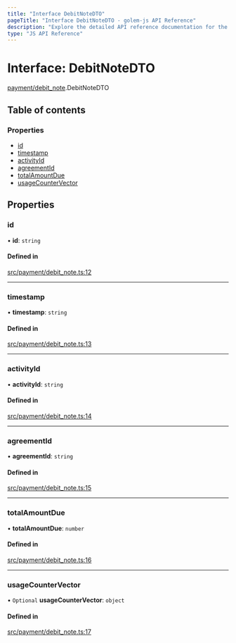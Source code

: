```yaml
---
title: "Interface DebitNoteDTO"
pageTitle: "Interface DebitNoteDTO - golem-js API Reference"
description: "Explore the detailed API reference documentation for the Interface DebitNoteDTO within the golem-js SDK for the Golem Network."
type: "JS API Reference"
---
```

# Interface: DebitNoteDTO

[payment/debit\_note](../modules/payment_debit_note).DebitNoteDTO

## Table of contents

### Properties

- [id](payment_debit_note.DebitNoteDTO#id)
- [timestamp](payment_debit_note.DebitNoteDTO#timestamp)
- [activityId](payment_debit_note.DebitNoteDTO#activityid)
- [agreementId](payment_debit_note.DebitNoteDTO#agreementid)
- [totalAmountDue](payment_debit_note.DebitNoteDTO#totalamountdue)
- [usageCounterVector](payment_debit_note.DebitNoteDTO#usagecountervector)

## Properties

### id

• **id**: `string`

#### Defined in

[src/payment/debit_note.ts:12](https://github.com/golemfactory/golem-js/blob/9137662/src/payment/debit_note.ts#L12)

___

### timestamp

• **timestamp**: `string`

#### Defined in

[src/payment/debit_note.ts:13](https://github.com/golemfactory/golem-js/blob/9137662/src/payment/debit_note.ts#L13)

___

### activityId

• **activityId**: `string`

#### Defined in

[src/payment/debit_note.ts:14](https://github.com/golemfactory/golem-js/blob/9137662/src/payment/debit_note.ts#L14)

___

### agreementId

• **agreementId**: `string`

#### Defined in

[src/payment/debit_note.ts:15](https://github.com/golemfactory/golem-js/blob/9137662/src/payment/debit_note.ts#L15)

___

### totalAmountDue

• **totalAmountDue**: `number`

#### Defined in

[src/payment/debit_note.ts:16](https://github.com/golemfactory/golem-js/blob/9137662/src/payment/debit_note.ts#L16)

___

### usageCounterVector

• `Optional` **usageCounterVector**: `object`

#### Defined in

[src/payment/debit_note.ts:17](https://github.com/golemfactory/golem-js/blob/9137662/src/payment/debit_note.ts#L17)
